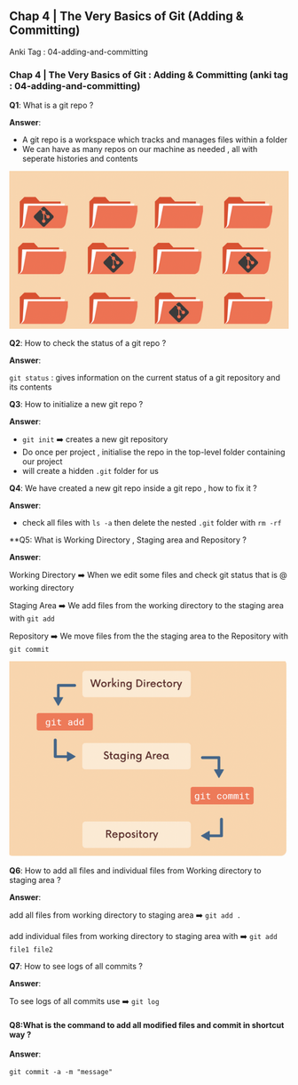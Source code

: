 ## Chap 4 | The Very Basics of Git (Adding & Committing)

Anki Tag : 04-adding-and-committing

### Chap 4 | The Very Basics of Git : Adding & Committing (anki tag : 04-adding-and-committing)

**Q1**: What is a git repo ? 

**Answer**:

- A git repo is a workspace which tracks and manages files within a folder
- We can have  as many repos on our machine as needed , all with seperate histories and contents 

![](../../Assets/git-repo.png)

**Q2**: How to check the status of a git repo ? 

**Answer**:

`git status` : gives information on the current status of a git repository and its contents 

**Q3**: How to initialize a new git repo ? 

**Answer**:

- `git init` ➡️ creates a new git repository 
- Do once per project , initialise the repo in the top-level folder containing our project 
- will create a hidden `.git` folder for us 

**Q4**: We have created a new git repo inside a git repo , how to fix it ? 

**Answer**:

- check all files with `ls -a` then delete the nested `.git` folder with `rm -rf`

**Q5: What is Working Directory , Staging area and Repository ? 

**Answer**:

Working Directory ➡️ When we edit some files and check git status that is @ working directory 

Staging Area ➡️ We add files from the working directory to the staging area with `git add`

Repository ➡️ We move files from the the staging area to the Repository with `git commit`

![](../../Assets/committing-workflow.png) 

**Q6**: How to add all files and individual files from Working directory to staging area ? 

**Answer**:

add all files from working directory to staging area ➡️ `git add .`

add individual files from working directory to staging area with ➡️ `git add file1 file2`

**Q7**: How to see logs of all commits ? 

**Answer**:

To see logs of all commits use ➡️ `git log`

#### Q8:What is the command to add all modified files and commit in shortcut way ? 

**Answer**:

`git commit -a -m "message"`